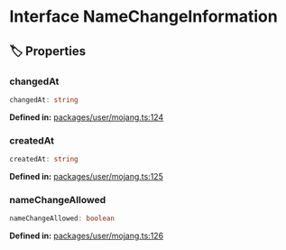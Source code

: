 # Interface NameChangeInformation

## 🏷️ Properties

### changedAt

```ts
changedAt: string
```
<p style="font-size: 14px; color: var(--vp-c-text-2)">
<strong>Defined in:</strong> <a href="https://github.com/voxelum/minecraft-launcher-core-node/blob/master/packages/user/mojang.ts#L124" target="_blank" rel="noreferrer">packages/user/mojang.ts:124</a>
</p>


### createdAt

```ts
createdAt: string
```
<p style="font-size: 14px; color: var(--vp-c-text-2)">
<strong>Defined in:</strong> <a href="https://github.com/voxelum/minecraft-launcher-core-node/blob/master/packages/user/mojang.ts#L125" target="_blank" rel="noreferrer">packages/user/mojang.ts:125</a>
</p>


### nameChangeAllowed

```ts
nameChangeAllowed: boolean
```
<p style="font-size: 14px; color: var(--vp-c-text-2)">
<strong>Defined in:</strong> <a href="https://github.com/voxelum/minecraft-launcher-core-node/blob/master/packages/user/mojang.ts#L126" target="_blank" rel="noreferrer">packages/user/mojang.ts:126</a>
</p>


